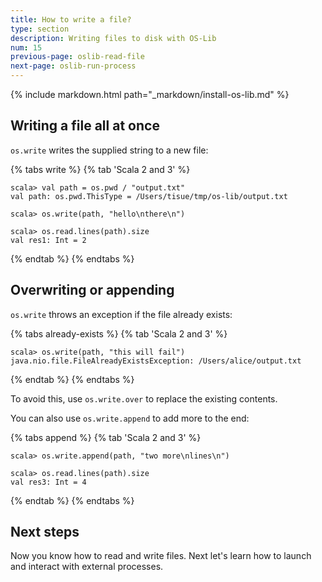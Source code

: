 ```yaml
---
title: How to write a file?
type: section
description: Writing files to disk with OS-Lib
num: 15
previous-page: oslib-read-file
next-page: oslib-run-process
---
```


{% include markdown.html path="_markdown/install-os-lib.md" %}

## Writing a file all at once

`os.write` writes the supplied string to a new file:

{% tabs write %}
{% tab 'Scala 2 and 3' %}
```
scala> val path = os.pwd / "output.txt"
val path: os.pwd.ThisType = /Users/tisue/tmp/os-lib/output.txt

scala> os.write(path, "hello\nthere\n")

scala> os.read.lines(path).size
val res1: Int = 2
```
{% endtab %}
{% endtabs %}

## Overwriting or appending

`os.write` throws an exception if the file already exists:

{% tabs already-exists %}
{% tab 'Scala 2 and 3' %}
```
scala> os.write(path, "this will fail")
java.nio.file.FileAlreadyExistsException: /Users/alice/output.txt
```
{% endtab %}
{% endtabs %}

To avoid this, use `os.write.over` to replace the existing
contents.

You can also use `os.write.append` to add more to the end:

{% tabs append %}
{% tab 'Scala 2 and 3' %}
```
scala> os.write.append(path, "two more\nlines\n")

scala> os.read.lines(path).size
val res3: Int = 4
```
{% endtab %}
{% endtabs %}

## Next steps

Now you know how to read and write files. Next let's learn how
to launch and interact with external processes.
